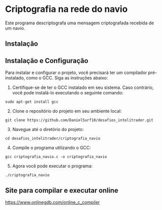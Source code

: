 # Criptografia na rede do navio

Este programa descriptografa uma mensagem criptografada recebida de um navio.

## Instalação

## Instalação e Configuração

Para instalar e configurar o projeto, você precisará ter um compilador pré-instalado, como o GCC. Siga as instruções abaixo:

1. Certifique-se de ter o GCC instalado em seu sistema. Caso contrário, você pode instalá-lo executando o seguinte comando:

```
sudo apt-get install gcc
```

2. Clone o repositório do projeto em seu ambiente local:

```
git clone https://github.com/DanielSurf10/desafios_intelitrader.git
```

3. Navegue até o diretório do projeto:

```
cd desafios_intelitrader/criptografia_navio
```

4. Compile o programa utilizando o GCC:

```
gcc criptografia_navio.c -o criptografia_navio
```

5. Agora você pode executar o programa:

```
./criptografia_navio
```

## Site para compilar e executar online

https://www.onlinegdb.com/online_c_compiler
